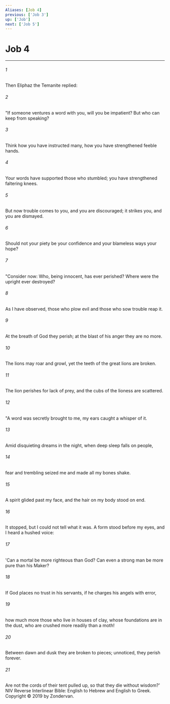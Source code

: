 ```yaml
---
Aliases: [Job 4]
previous: ['Job 3']
up: ['Job']
next: ['Job 5']
---
```

# Job 4

***


###### 1 
Then Eliphaz the Temanite replied: 

###### 2 
"If someone ventures a word with you, will you be impatient? But who can keep from speaking? 

###### 3 
Think how you have instructed many, how you have strengthened feeble hands. 

###### 4 
Your words have supported those who stumbled; you have strengthened faltering knees. 

###### 5 
But now trouble comes to you, and you are discouraged; it strikes you, and you are dismayed. 

###### 6 
Should not your piety be your confidence and your blameless ways your hope? 

###### 7 
"Consider now: Who, being innocent, has ever perished? Where were the upright ever destroyed? 

###### 8 
As I have observed, those who plow evil and those who sow trouble reap it. 

###### 9 
At the breath of God they perish; at the blast of his anger they are no more. 

###### 10 
The lions may roar and growl, yet the teeth of the great lions are broken. 

###### 11 
The lion perishes for lack of prey, and the cubs of the lioness are scattered. 

###### 12 
"A word was secretly brought to me, my ears caught a whisper of it. 

###### 13 
Amid disquieting dreams in the night, when deep sleep falls on people, 

###### 14 
fear and trembling seized me and made all my bones shake. 

###### 15 
A spirit glided past my face, and the hair on my body stood on end. 

###### 16 
It stopped, but I could not tell what it was. A form stood before my eyes, and I heard a hushed voice: 

###### 17 
'Can a mortal be more righteous than God? Can even a strong man be more pure than his Maker? 

###### 18 
If God places no trust in his servants, if he charges his angels with error, 

###### 19 
how much more those who live in houses of clay, whose foundations are in the dust, who are crushed more readily than a moth! 

###### 20 
Between dawn and dusk they are broken to pieces; unnoticed, they perish forever. 

###### 21 
Are not the cords of their tent pulled up, so that they die without wisdom?' NIV Reverse Interlinear Bible: English to Hebrew and English to Greek. Copyright © 2019 by Zondervan.
